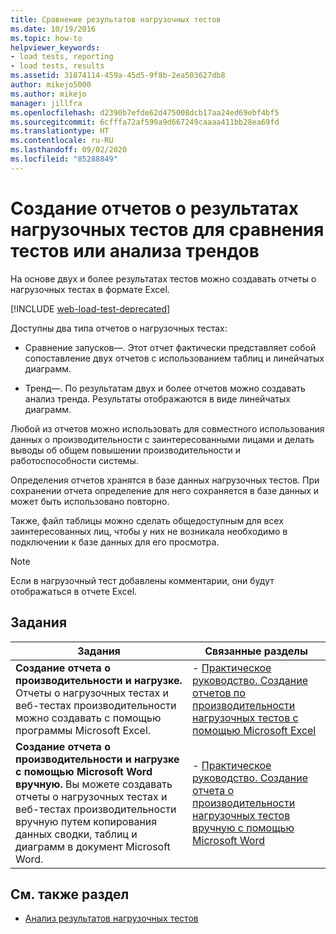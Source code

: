 ```yaml
---
title: Сравнение результатов нагрузочных тестов
ms.date: 10/19/2016
ms.topic: how-to
helpviewer_keywords:
- load tests, reporting
- load tests, results
ms.assetid: 31874114-459a-45d5-9f8b-2ea503627db8
author: mikejo5000
ms.author: mikejo
manager: jillfra
ms.openlocfilehash: d2390b7efde62d475008dcb17aa24ed69ebf4bf5
ms.sourcegitcommit: 6cfffa72af599a9d667249caaaa411bb28ea69fd
ms.translationtype: HT
ms.contentlocale: ru-RU
ms.lasthandoff: 09/02/2020
ms.locfileid: "85288849"
---
```

# <a name="report-load-tests-results-for-test-comparisons-or-trend-analysis"></a>Создание отчетов о результатах нагрузочных тестов для сравнения тестов или анализа трендов

На основе двух и более результатах тестов можно создавать отчеты о нагрузочных тестах в формате Excel.

[!INCLUDE [web-load-test-deprecated](includes/web-load-test-deprecated.md)]

Доступны два типа отчетов о нагрузочных тестах:

- Сравнение запусков&mdash;. Этот отчет фактически представляет собой сопоставление двух отчетов с использованием таблиц и линейчатых диаграмм.

- Тренд&mdash;. По результатам двух и более отчетов можно создавать анализ тренда. Результаты отображаются в виде линейчатых диаграмм.

Любой из отчетов можно использовать для совместного использования данных о производительности с заинтересованными лицами и делать выводы об общем повышении производительности и работоспособности системы.

Определения отчетов хранятся в базе данных нагрузочных тестов. При сохранении отчета определение для него сохраняется в базе данных и может быть использовано повторно.

Также, файл таблицы можно сделать общедоступным для всех заинтересованных лиц, чтобы у них не возникала необходимо в подключении к базе данных для его просмотра.

> [!NOTE]
> Если в нагрузочный тест добавлены комментарии, они будут отображаться в отчете Excel.

## <a name="tasks"></a>Задания

|Задания|Связанные разделы|
|-|-|
|**Создание отчета о производительности и нагрузке.** Отчеты о нагрузочных тестах и веб-тестах производительности можно создавать с помощью программы Microsoft Excel.|- [Практическое руководство. Создание отчетов по производительности нагрузочных тестов с помощью Microsoft Excel](../test/how-to-create-load-test-performance-reports-using-microsoft-excel.md)|
|**Создание отчета о производительности и нагрузке с помощью Microsoft Word вручную.** Вы можете создавать отчеты о нагрузочных тестах и веб-тестах производительности вручную путем копирования данных сводки, таблиц и диаграмм в документ Microsoft Word.|- [Практическое руководство. Создание отчета о производительности нагрузочных тестов вручную с помощью Microsoft Word](../test/how-to-manually-create-a-load-test-performance-report-using-microsoft-word.md)|

## <a name="see-also"></a>См. также раздел

- [Анализ результатов нагрузочных тестов](../test/analyze-load-test-results-using-the-load-test-analyzer.md)
